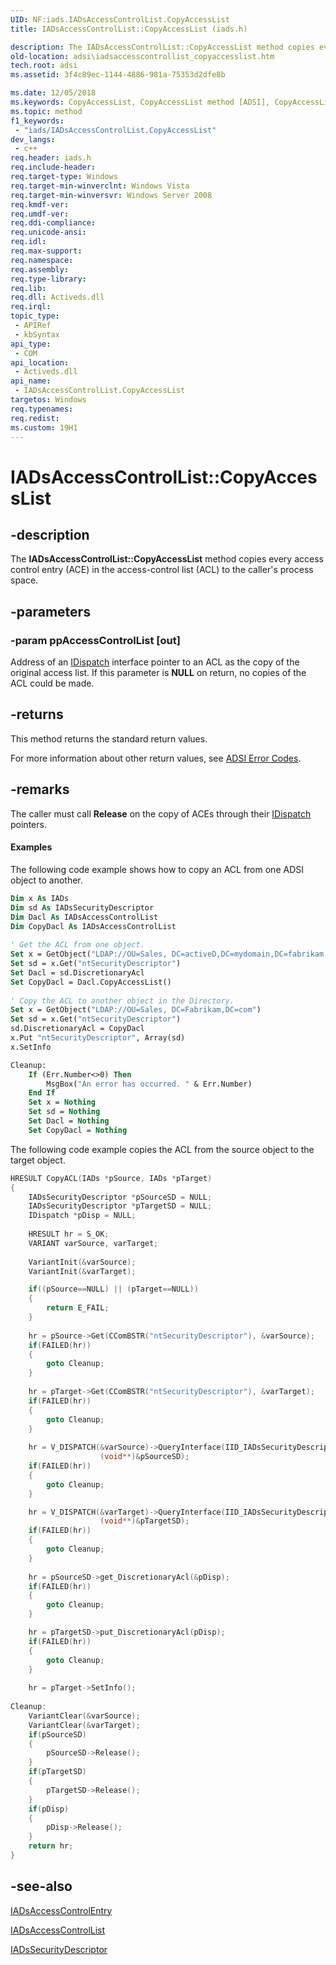 ```yaml
---
UID: NF:iads.IADsAccessControlList.CopyAccessList
title: IADsAccessControlList::CopyAccessList (iads.h)

description: The IADsAccessControlList::CopyAccessList method copies every access control entry (ACE) in the access-control list (ACL) to the caller's process space.
old-location: adsi\iadsaccesscontrollist_copyaccesslist.htm
tech.root: adsi
ms.assetid: 3f4c89ec-1144-4886-981a-75353d2dfe8b

ms.date: 12/05/2018
ms.keywords: CopyAccessList, CopyAccessList method [ADSI], CopyAccessList method [ADSI],IADsAccessControlList interface, IADsAccessControlList interface [ADSI],CopyAccessList method, IADsAccessControlList.CopyAccessList, IADsAccessControlList::CopyAccessList, _ds_iadsaccesscontrollist_copyaccesslist, adsi.iadsaccesscontrollist__copyaccesslist, adsi.iadsaccesscontrollist_copyaccesslist, iads/IADsAccessControlList::CopyAccessList
ms.topic: method
f1_keywords: 
 - "iads/IADsAccessControlList.CopyAccessList"
dev_langs:
 - c++
req.header: iads.h
req.include-header: 
req.target-type: Windows
req.target-min-winverclnt: Windows Vista
req.target-min-winversvr: Windows Server 2008
req.kmdf-ver: 
req.umdf-ver: 
req.ddi-compliance: 
req.unicode-ansi: 
req.idl: 
req.max-support: 
req.namespace: 
req.assembly: 
req.type-library: 
req.lib: 
req.dll: Activeds.dll
req.irql: 
topic_type:
 - APIRef
 - kbSyntax
api_type:
 - COM
api_location:
 - Activeds.dll
api_name:
 - IADsAccessControlList.CopyAccessList
targetos: Windows
req.typenames: 
req.redist: 
ms.custom: 19H1
---
```


# IADsAccessControlList::CopyAccessList


## -description


The <b>IADsAccessControlList::CopyAccessList</b> method copies every access control entry (ACE) in the access-control list (ACL) to the caller's process space.


## -parameters




### -param ppAccessControlList [out]

Address of an <a href="https://docs.microsoft.com/previous-versions/windows/desktop/api/oaidl/nn-oaidl-idispatch">IDispatch</a> interface pointer to an ACL as the copy of the original access list. If this parameter is <b>NULL</b> on return, no copies of the ACL could be made.


## -returns



This method returns the standard return values.

For more information about  other return values, see  <a href="https://docs.microsoft.com/windows/desktop/ADSI/adsi-error-codes">ADSI Error Codes</a>.




## -remarks



The caller must call <b>Release</b> on the copy of ACEs through their <a href="https://docs.microsoft.com/previous-versions/windows/desktop/api/oaidl/nn-oaidl-idispatch">IDispatch</a> pointers.


#### Examples

The following code example shows how to copy an ACL from one ADSI object to another.


```vb
Dim x As IADs
Dim sd As IADsSecurityDescriptor
Dim Dacl As IADsAccessControlList
Dim CopyDacl As IADsAccessControlList
 
' Get the ACL from one object.
Set x = GetObject("LDAP://OU=Sales, DC=activeD,DC=mydomain,DC=fabrikam,DC=com")
Set sd = x.Get("ntSecurityDescriptor")
Set Dacl = sd.DiscretionaryAcl
Set CopyDacl = Dacl.CopyAccessList()
 
' Copy the ACL to another object in the Directory.
Set x = GetObject("LDAP://OU=Sales, DC=Fabrikam,DC=com")
Set sd = x.Get("ntSecurityDescriptor")
sd.DiscretionaryAcl = CopyDacl
x.Put "ntSecurityDescriptor", Array(sd)
x.SetInfo

Cleanup:
    If (Err.Number<>0) Then
        MsgBox("An error has occurred. " & Err.Number)
    End If
    Set x = Nothing
    Set sd = Nothing
    Set Dacl = Nothing
    Set CopyDacl = Nothing

```


The following code example copies the ACL from the source object to the target object.


```cpp
HRESULT CopyACL(IADs *pSource, IADs *pTarget)
{
    IADsSecurityDescriptor *pSourceSD = NULL;
    IADsSecurityDescriptor *pTargetSD = NULL;    
    IDispatch *pDisp = NULL;
    
    HRESULT hr = S_OK;
    VARIANT varSource, varTarget;
    
    VariantInit(&varSource);
    VariantInit(&varTarget);

    if((pSource==NULL) || (pTarget==NULL))
    {
        return E_FAIL;
    }
    
    hr = pSource->Get(CComBSTR("ntSecurityDescriptor"), &varSource);
    if(FAILED(hr))
    {
        goto Cleanup;
    }
    
    hr = pTarget->Get(CComBSTR("ntSecurityDescriptor"), &varTarget);
    if(FAILED(hr))
    {
        goto Cleanup;
    }
    
    hr = V_DISPATCH(&varSource)->QueryInterface(IID_IADsSecurityDescriptor,
                    (void**)&pSourceSD);
    if(FAILED(hr))
    {
        goto Cleanup;
    }    

    hr = V_DISPATCH(&varTarget)->QueryInterface(IID_IADsSecurityDescriptor,
                    (void**)&pTargetSD);
    if(FAILED(hr))
    {
        goto Cleanup;
    }    
    
    hr = pSourceSD->get_DiscretionaryAcl(&pDisp);
    if(FAILED(hr))
    {
        goto Cleanup;
    }    

    hr = pTargetSD->put_DiscretionaryAcl(pDisp);
    if(FAILED(hr))
    {
        goto Cleanup;
    }    
    
    hr = pTarget->SetInfo();
        
Cleanup:
    VariantClear(&varSource);
    VariantClear(&varTarget);
    if(pSourceSD) 
    {
        pSourceSD->Release();
    }
    if(pTargetSD) 
    {
        pTargetSD->Release();
    }
    if(pDisp) 
    {
        pDisp->Release();
    }
    return hr;
}

```





## -see-also




<a href="https://docs.microsoft.com/windows/desktop/api/iads/nn-iads-iadsaccesscontrolentry">IADsAccessControlEntry</a>



<a href="https://docs.microsoft.com/windows/desktop/api/iads/nn-iads-iadsaccesscontrollist">IADsAccessControlList</a>



<a href="https://docs.microsoft.com/windows/desktop/api/iads/nn-iads-iadssecuritydescriptor">IADsSecurityDescriptor</a>
 

 

